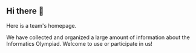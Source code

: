 ## Hi there 👋

Here is a team's homepage.

We have collected and organized a large amount of information about the Informatics Olympiad. Welcome to use or participate in us!